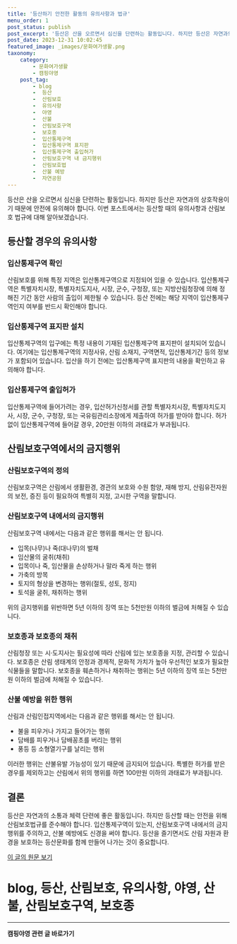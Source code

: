 ```yaml
---
title: '등산하기 안전한 활동의 유의사항과 법규'
menu_order: 1
post_status: publish
post_excerpt: '등산은 산을 오르면서 심신을 단련하는 활동입니다. 하지만 등산은 자연과의 상호작용이기 때문에 안전에 유의해야 합니다. 이번 포스트에서는 등산할 때의 유의사항과 산림보호 법규에 대해 알아보겠습니다.'
post_date: 2023-12-31 10:02:45
featured_image: _images/문화여가생활.png
taxonomy:
    category:
        - 문화여가생활
        - 캠핑야영
    post_tag:
        - blog
        -  등산
        -  산림보호
        -  유의사항
        -  야영
        -  산불
        -  산림보호구역
        -  보호종
        -  입산통제구역
        -  입산통제구역 표지판
        -  입산통제구역 출입허가
        -  산림보호구역 내 금지행위
        -  산림보호법
        -  산불 예방
        -  자연공원
---
```



등산은 산을 오르면서 심신을 단련하는 활동입니다. 하지만 등산은 자연과의 상호작용이기 때문에 안전에 유의해야 합니다. 이번 포스트에서는 등산할 때의 유의사항과 산림보호 법규에 대해 알아보겠습니다.

## 등산할 경우의 유의사항

### 입산통제구역 확인
산림보호를 위해 특정 지역은 입산통제구역으로 지정되어 있을 수 있습니다. 입산통제구역은 특별자치시장, 특별자치도지사, 시장, 군수, 구청장, 또는 지방산림청장에 의해 정해진 기간 동안 사람의 출입이 제한될 수 있습니다. 등산 전에는 해당 지역이 입산통제구역인지 여부를 반드시 확인해야 합니다.

### 입산통제구역 표지판 설치
입산통제구역의 입구에는 특정 내용이 기재된 입산통제구역 표지판이 설치되어 있습니다. 여기에는 입산통제구역의 지정사유, 산림 소재지, 구역면적, 입산통제기간 등의 정보가 포함되어 있습니다. 입산을 하기 전에는 입산통제구역 표지판의 내용을 확인하고 유의해야 합니다.

### 입산통제구역 출입허가
입산통제구역에 들어가려는 경우, 입산허가신청서를 관할 특별자치시장, 특별자치도지사, 시장, 군수, 구청장, 또는 국유림관리소장에게 제출하여 허가를 받아야 합니다. 허가 없이 입산통제구역에 들어갈 경우, 20만원 이하의 과태료가 부과됩니다.

## 산림보호구역에서의 금지행위

### 산림보호구역의 정의
산림보호구역은 산림에서 생활환경, 경관의 보호와 수원 함양, 재해 방지, 산림유전자원의 보전, 증진 등이 필요하여 특별히 지정, 고시한 구역을 말합니다.

### 산림보호구역 내에서의 금지행위
산림보호구역 내에서는 다음과 같은 행위를 해서는 안 됩니다.
- 입목(나무)나 죽(대나무)의 벌채
- 임산물의 굴취(채취)
- 입목이나 죽, 임산물을 손상하거나 말라 죽게 하는 행위
- 가축의 방목
- 토지의 형상을 변경하는 행위(절토, 성토, 정지)
- 토석을 굴취, 채취하는 행위

위의 금지행위를 위반하면 5년 이하의 징역 또는 5천만원 이하의 벌금에 처해질 수 있습니다.

### 보호종과 보호종의 채취
산림청장 또는 시·도지사는 필요성에 따라 산림에 있는 보호종을 지정, 관리할 수 있습니다. 보호종은 산림 생태계의 안정과 경제적, 문화적 가치가 높아 우선적인 보호가 필요한 식물들을 말합니다. 보호종을 훼손하거나 채취하는 행위는 5년 이하의 징역 또는 5천만원 이하의 벌금에 처해질 수 있습니다.

### 산불 예방을 위한 행위
산림과 산림인접지역에서는 다음과 같은 행위를 해서는 안 됩니다.
- 불을 피우거나 가지고 들어가는 행위
- 담배를 피우거나 담배꽁초를 버리는 행위
- 풍등 등 소형열기구를 날리는 행위

이러한 행위는 산불유발 가능성이 있기 때문에 금지되어 있습니다. 특별한 허가를 받은 경우를 제외하고는 산림에서 위의 행위를 하면 100만원 이하의 과태료가 부과됩니다.

## 결론
등산은 자연과의 소통과 체력 단련에 좋은 활동입니다. 하지만 등산할 때는 안전을 위해 산림보호법규를 준수해야 합니다. 입산통제구역이 있는지, 산림보호구역 내에서의 금지행위를 주의하고, 산불 예방에도 신경을 써야 합니다. 등산을 즐기면서도 산림 자원과 환경을 보호하는 등산문화를 함께 만들어 나가는 것이 중요합니다.

[이 글의 원문 보기](https://example.com)

# blog, 등산, 산림보호, 유의사항, 야영, 산불, 산림보호구역, 보호종
<!-- wp:separator -->
<hr class="wp-block-separator has-alpha-channel-opacity"/>
<!-- /wp:separator -->

<!-- wp:group {"backgroundColor":"base","layout":{"type":"constrained"}} -->
<div class="wp-block-group has-base-background-color has-background"><!-- wp:paragraph {"align":"center","fontSize":"medium"} -->
<p class="has-text-align-center has-large-font-size"><strong>캠핑야영 관련 글 바로가기</strong></p>
<!-- /wp:paragraph -->


<!-- wp:latest-posts
{"categories":[{"id":16146,"count":19,"description":"","link":"https://uknowlaw.com/category/%ec%ba%a0%ed%95%91%ec%95%bc%ec%98%81/","name":"캠핑야영","slug":"캠핑야영","taxonomy":"category","parent":0,"meta":[],"_links":{"self":[{"href":"https://uknowlaw.com/wp-json/wp/v2/categories/16146"}],"collection":[{"href":"https://uknowlaw.com/wp-json/wp/v2/categories"}],"about":[{"href":"https://uknowlaw.com/wp-json/wp/v2/taxonomies/category"}],"wp:post_type":[{"href":"https://uknowlaw.com/wp-json/wp/v2/posts?categories=16146"}],"curies":[{"name":"wp","href":"https://api.w.org/{rel}","templated":true}]}}],"postsToShow":100,"excerptLength":28,"postLayout":"grid","columns":2,"featuredImageAlign":"left","featuredImageSizeSlug":"large","fontSize":"small"} /--></div>
<!-- /wp:group -->